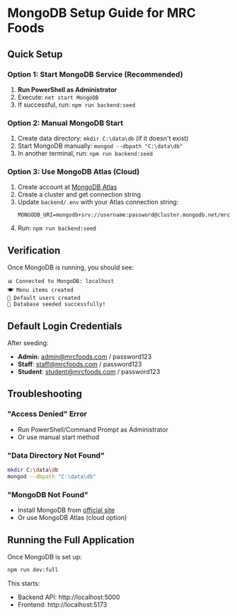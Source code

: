 # MongoDB Setup Guide for MRC Foods

## Quick Setup

### Option 1: Start MongoDB Service (Recommended)
1. **Run PowerShell as Administrator**
2. Execute: `net start MongoDB`
3. If successful, run: `npm run backend:seed`

### Option 2: Manual MongoDB Start
1. Create data directory: `mkdir C:\data\db` (if it doesn't exist)
2. Start MongoDB manually: `mongod --dbpath "C:\data\db"`
3. In another terminal, run: `npm run backend:seed`

### Option 3: Use MongoDB Atlas (Cloud)
1. Create account at [MongoDB Atlas](https://www.mongodb.com/atlas)
2. Create a cluster and get connection string
3. Update `backend/.env` with your Atlas connection string:
   ```
   MONGODB_URI=mongodb+srv://username:password@cluster.mongodb.net/mrc_foods
   ```
4. Run: `npm run backend:seed`

## Verification

Once MongoDB is running, you should see:
```
📊 Connected to MongoDB: localhost
🍽️ Menu items created
👥 Default users created
🎉 Database seeded successfully!
```

## Default Login Credentials

After seeding:
- **Admin**: admin@mrcfoods.com / password123
- **Staff**: staff@mrcfoods.com / password123  
- **Student**: student@mrcfoods.com / password123

## Troubleshooting

### "Access Denied" Error
- Run PowerShell/Command Prompt as Administrator
- Or use manual start method

### "Data Directory Not Found"
```bash
mkdir C:\data\db
mongod --dbpath "C:\data\db"
```

### "MongoDB Not Found"
- Install MongoDB from [official site](https://www.mongodb.com/try/download/community)
- Or use MongoDB Atlas (cloud option)

## Running the Full Application

Once MongoDB is set up:
```bash
npm run dev:full
```

This starts:
- Backend API: http://localhost:5000
- Frontend: http://localhost:5173
